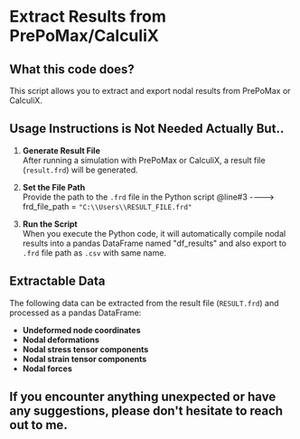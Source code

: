 # Extract Results from PrePoMax/CalculiX

## What this code does?
This script allows you to extract and export nodal results from PrePoMax or CalculiX.

## Usage Instructions is Not Needed Actually But..
1. **Generate Result File**  
   After running a simulation with PrePoMax or CalculiX, a result file (`result.frd`) will be generated.

2. **Set the File Path**  
   Provide the path to the `.frd` file in the Python script @line#3 ----> frd_file_path = `"C:\\Users\\RESULT_FILE.frd"`

3. **Run the Script**  
   When you execute the Python code, it will automatically compile nodal results into a pandas DataFrame named "df_results" and also export to `.frd` file path as `.csv` with same name.

## Extractable Data
The following data can be extracted from the result file (`RESULT.frd`) and processed as a pandas DataFrame:

- **Undeformed node coordinates**  
- **Nodal deformations**  
- **Nodal stress tensor components**  
- **Nodal strain tensor components**  
- **Nodal forces**

## If you encounter anything unexpected or have any suggestions, please don't hesitate to reach out to me.
